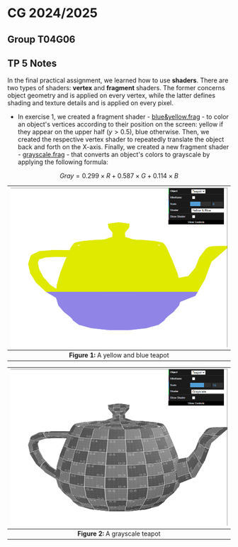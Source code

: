 # CG 2024/2025

## Group T04G06

## TP 5 Notes

In the final practical assignment, we learned how to use **shaders**. There are two types of shaders: **vertex** and **fragment** shaders. The former concerns object geometry and is applied on every vertex, while the latter defines shading and texture details and is applied on every pixel.

- In exercise 1, we created a fragment shader - [blue&yellow.frag](shaders/yellow&blue.frag) - to color an object's vertices according to their position on the screen: yellow if they appear on the upper half ($y > 0.5$), blue otherwise. Then, we created the respective vertex shader to repeatedly translate the object back and forth on the X-axis. Finally, we created a new fragment shader - [grayscale.frag](shaders/grayscale.frag) - that converts an object's colors to grayscale by applying the following formula:

$$Gray = 0.299 \times R + 0.587 \times G + 0.114 \times B$$

| ![Figure 1](screenshots/cg-t04g06-tp5-1.png) |
| :------------------------------------------: |
|    **Figure 1:** A yellow and blue teapot    |

| ![Figure 2](screenshots/cg-t04g06-tp5-2.png) |
| :------------------------------------------: |
|       **Figure 2:** A grayscale teapot       |
